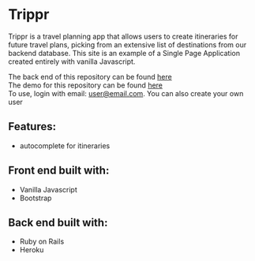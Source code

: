 # Trippr

Trippr is a travel planning app that allows users to create itineraries for future travel plans, picking from an extensive list of destinations from our backend database. This site is an example of a Single Page Application created entirely with vanilla Javascript.  

The back end of this repository can be found [here](https://github.com/aduranil/personal-finance-backend)<br/>
The demo for this repository can be found [here](http://personal-finance.surge.sh/)<br/>
To use, login with email: user@email.com. You can also create your own user

## Features:
* autocomplete for itineraries


## Front end built with:
* Vanilla Javascript
* Bootstrap

## Back end built with:
 * Ruby on Rails
 * Heroku
